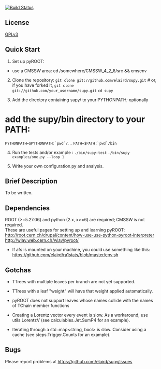 [![Build Status](https://travis-ci.org/elaird/supy.png)](https://travis-ci.org/elaird/supy)


 License
-----------
[GPLv3](http://www.gnu.org/licenses/gpl.html)


Quick Start
---------------
1) Set up pyROOT:
- use a CMSSW area: cd /somewhere/CMSSW_4_2_8/src && cmsenv

2) Clone the repository:
`git clone git://github.com/elaird/supy.git` #  or, if you have forked it,
`git clone git://github.com/your_username/supy.git`
`cd supy`

3) Add the directory containing supy/ to your PYTHONPATH; optionally
# add the supy/bin directory to your PATH:
``PYTHONPATH=$PYTHONPATH:`pwd`/..``
``PATH=$PATH:`pwd`/bin``

4) Run the tests and/or example :
`./bin/supy-test`
`./bin/supy examples/one.py --loop 1`

5) Write your own configuration.py and analysis.


Brief Description
---------------------
To be written.


Dependencies
----------------
ROOT (>=5.27.06) and python (2.x, x>=6) are required; CMSSW is not required.  
These are useful pages for setting up and learning pyROOT:
http://root.cern.ch/drupal/content/how-use-use-python-pyroot-interpreter
http://wlav.web.cern.ch/wlav/pyroot/

- If afs is mounted on your machine, you could use something like
this: https://github.com/elaird/ra1stats/blob/master/env.sh


Gotchas
-----------
- TTrees with multiple leaves per branch are not yet supported.

- TTrees with a leaf "weight" will have that weight applied
  automatically.

- pyROOT does not support leaves whose names collide with the names of
  TChain member functions

- Creating a Lorentz vector every event is slow.  As a workaround, use
  utils.LorentzV (see calculables.Jet.SumP4 for an example).

- Iterating through a std::map<string, bool> is slow.  Consider using
  a cache (see steps.Trigger.Counts for an example).

Bugs
--------
Please report problems at https://github.com/elaird/supy/issues

